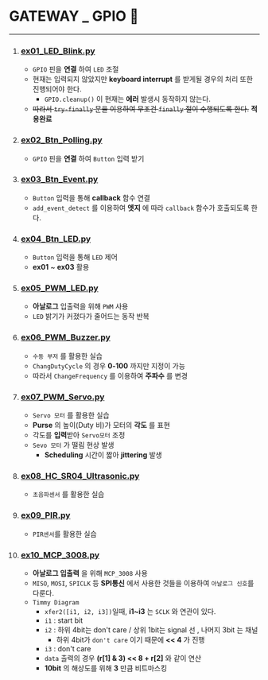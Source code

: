 # GATEWAY _ GPIO 📡
---
1. ### [ex01_LED_Blink.py](./ex01_LED_Blink.py)
	- `GPIO` 핀을 **연결** 하여 `LED` 조절
    - 현재는 입력되지 않았지만 **keyboard interrupt** 를 받게될 경우의 처리 또한 진행되어야 한다.
    	- `GPIO.cleanup()` 이 현재는 **에러** 발생시 동작하지 않는다.
    - ~~따라서 `try-finally` 문을 이용하여 무조건 `finally` 절이 수행되도록 한다.~~ **적용완료**
2. ### [ex02_Btn_Polling.py](./ex02_Btn_Polling.py)
    - `GPIO` 핀을 **연결** 하여 `Button` 입력 받기
3. ### [ex03_Btn_Event.py](./ex03_Btn_Event.py)
    - `Button` 입력을 통해 **callback** 함수 연결
    - `add_event_detect` 를 이용하여 **엣지** 에 따라 `callback` 함수가 호출되도록 한다.
4. ### [ex04_Btn_LED.py](./ex04_Btn_LED.py)
    - `Button` 입력을 통해 `LED` 제어
    - **ex01** ~ **ex03** 활용
5. ### [ex05_PWM_LED.py](./ex05_PWM_LED.py)
    - **아날로그** 입출력을 위해 `PWM` 사용
    - `LED` 밝기가 커졌다가 줄어드는 동작 반복
6. ### [ex06_PWM_Buzzer.py](./ex06_PWM_Buzzer.py)
    - `수동 부저` 를 활용한 실습
    - `ChangDutyCycle` 의 경우 **0-100** 까지만 지정이 가능
    - 따라서 `ChangeFrequency` 를 이용하여 **주파수** 를 변경
7. ### [ex07_PWM_Servo.py](./ex07_PWM_Servo.py)
    - `Servo 모터` 를 활용한 실습
    - **Purse** 의 높이(Duty 비)가 모터의 **각도** 를 표현
    - 각도를 **입력**받아 `Servo모터` 조정
    - `Sevo 모터` 가 떨림 현상 발생
        - **Scheduling** 시간이 짧아 **jittering** 발생
8. ### [ex08_HC_SR04_Ultrasonic.py](./ex08_HC_SR04_Ultrasonic.py)
    - `초음파센서` 를 활용한 실습
9. ### [ex09_PIR.py](./ex09_PIR.py)
    - `PIR센서`를 활용한 실습
10. ### [ex10_MCP_3008.py](./ex10_MCP_3008.py)
    - **아날로그 입출력** 을 위해 `MCP_3008` 사용
    - `MISO`, `MOSI`, `SPICLK` 등 **SPI통신** 에서 사용한 것들을 이용하여 `아날로그 신호`를 다룬다.
    - `Timmy Diagram`
        - `xfer2([i1, i2, i3])`일때, **i1~i3** 는 `SCLK` 와 연관이 있다.
        - `i1` : start bit
        - `i2` : 하위 4bit는 don't care / 상위 1bit는 signal 선 , 나머지 3bit 는 채널
            - 하위 4bit가 `don't care` 이기 때문에 **<< 4** 가 진행
        - `i3` : don't care
        - `data` 출력의 경우 **(r[1] & 3) << 8 + r[2]** 와 같이 연산
        - **10bit** 의 해상도를 위해 **3** 만큼 비트마스킹
